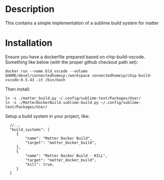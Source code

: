 # Description

This contains a simple implementation of a sublime build system for matter

# Installation

Ensure you have a dockerfile prepared based on chip-build-vscode. 
Something like below (with the proper github checkout path set):

```
docker run --name bld_vscode --volume $HOME/devel/connectedhomeip:/workspace connectedhomeip/chip-build-vscode:0.5.43 -it /bin/bash
```

Then install:

```
ln -s ./matter_build.py ~/.config/sublime-text/Packages/User/
ln -s ./MatterDockerBuild.sublime-build.py ~/.config/sublime-text/Packages/User/
```

Setup a build system in your project, like:

```
  //...
  "build_systems": [
     {
         "name": "Matter Docker Build",
         "target": "matter_docker_build",
     },
     {
         "name": "Matter Docker Build - KILL",
         "target": "matter_docker_build",
         "kill": true,
     }
  ]
```
